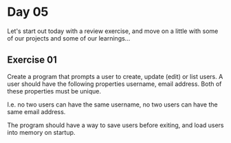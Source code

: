 # Day 05

Let's start out today with a review exercise, and move on a little with some of our projects and some of our learnings...

## Exercise 01

Create a program that prompts a user to create, update (edit) or list users. A user should have the following properties username, email address. Both of these properties must be unique.

I.e. no two users can have the same username, no two users can have the same email address.

The program should have a way to save users before exiting, and load users into memory on startup.
